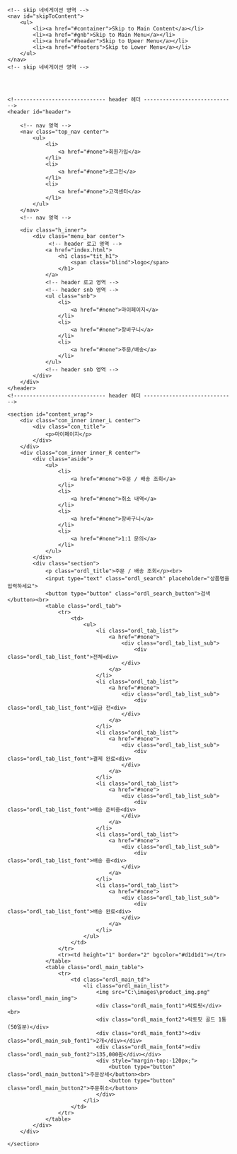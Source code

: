 <!DOCTYPE html>
<html lang="ko">
 <head>
  <meta charset="UTF-8" />
  <meta name="viewport" content="width=device-width, initial-scale=1.0" />
  <title>결제시스템</title>
  <link rel="stylesheet" href="css/total.css" />
 </head>
 <style>
	
	/*주문 / 배송 조회화면 css*/
	
	#content_wrap .ordl_title {
		text-align: left;
		color: #333;
		font-weight: 500;
		margin-left: 30px;
		font-size: 25px;
	}
	
	#content_wrap .ordl_search {
		margin-left: 30px;
		width: 890px;
		height: 60px;
		border-radius: 7px;
		opacity: 100%;
		border: 1px solid #d1d1d1;
		font-size: 20px;
		color: #333;
		padding: 20px;
	}
	
	#content_wrap .ordl_search_button {
		margin-left: 20px;
		width: 190px;
		height: 60px;
		border-radius: 7px;
		opacity: 100%;
		font-size: 20px;
		background-color: #2360e6;
		color: #ffffff;
	}
	
	#content_wrap .ordl_tab {
		margin-top:70px;
		margin-left: 30px;
		width: 1100px;
		height: 38px;
		opacity: 100%;
	}
	
	#content_wrap .ordl_tab_list {
		float: left;
		font-size: 18px;
		width: 120px;
		text-align: center;
		margin-right: 5px;
		padding: 8px;
	}
	
	#content_wrap .ordl_tab_list:hover a {
		color: #2360e6;
	}
	
	#content_wrap .ordl_main_list {
		float: left;
		font-size: 18px;
		width: 1100px;
		text-align: left;
		padding: 30px;
	}
	
	#content_wrap .ordl_tab_list_sub {
		position: absolute;
		margin-top:-28px;
		width:100px;
		height:40px;
	}
	
	#content_wrap .ordl_tab_list_sub:hover {
		border-bottom:2px solid #2360e6;
	}
	
	#content_wrap .ordl_tab_list_font {
		margin-top: -10px;
	}
	
	#content_wrap .ordl_main_table {
		margin-top: -60px;
		margin-left: 22px;
		width: 1130px;
		height: 385px;
	}
	
	#content_wrap .ordl_main_td {
		border: none;
		border-bottom: 2px solid #d1d1d1;
	}
	
	#content_wrap .ordl_main_img {
		margin-top: 75px;
		margin-left: -20px;
		width: 200px;
		height: 200px;
	}
	
	#content_wrap .ordl_main_font1 {
		margin-top: -200px;
		margin-left: 230px;
		color: #828282;
	}
	
	#content_wrap .ordl_main_font2 {
		margin-top: -15px;
		margin-left: 230px;
		font-weight: 500;
	}
	
	#content_wrap .ordl_main_font3 {
		width: 100px;
		height: 170px;
		margin-top: -20px;
		margin-left: 700px;
		font-weight: 500;
		border-left:  2px solid #d1d1d1;
		border-right: 2px solid #d1d1d1;	
	}
	
	#content_wrap .ordl_main_font4 {
		width: 170px;
		height: 170px;
		margin-top: -170px;
		margin-left: 798px;
		font-weight: 500;
		border-left:  2px solid #d1d1d1;
		border-right: 2px solid #d1d1d1;				
	}
	
	#content_wrap .ordl_main_sub_font1 {
		position: absolute;
		width:100px;
		height:40px;
		margin-left:-2px;
		text-align:center;
		margin-top: 70px;
	}
	
	#content_wrap .ordl_main_sub_font2 {
		position: absolute;
		width:100px;
		height:40px;
		margin-left:35px;
		text-align:center;
		margin-top: 70px;
	}
	
	#content_wrap .ordl_main_button1 {
		margin-top:-60px;
		margin-left: 1000px;
		width:86px;
		height: 42px;
		border: 1px solid #2360e6;
		border-radius: 7px;
		opacity: 100%;
		font-size: 15px;
		background-color: #ffffff;
		color: #2360e6;
	}
	
	#content_wrap .ordl_main_button2 {
		margin-top:10px;
		margin-left: 1000px;
		width:86px;
		height: 42px;
		border-radius: 7px;
		opacity: 100%;
		font-size: 15px;
		background-color: #2360e6;
		color: #ffffff;
	}
	
 </style>
 <body style="overflow:auto;">

    <!-- skip 네비게이션 영역 -->
    <nav id="skipToContent">
        <ul>
            <li><a href="#container">Skip to Main Content</a></li>
            <li><a href="#gnb">Skip to Main Menu</a></li>
            <li><a href="#header">Skip to Upeer Menu</a></li>
            <li><a href="#footers">Skip to Lower Menu</a></li>
        </ul>
    </nav>
    <!-- skip 네비게이션 영역 -->




    <!----------------------------- header 헤더 ----------------------------->
    <header id="header">   

        <!-- nav 영역 -->
        <nav class="top_nav center">
            <ul>
                <li>
                    <a href="#none">회원가입</a>
                </li>
                <li>
                    <a href="#none">로그인</a>
                </li>
                <li>
                    <a href="#none">고객센터</a>
                </li>
            </ul>
        </nav>
        <!-- nav 영역 -->

        <div class="h_inner">
            <div class="menu_bar center">
                 <!-- header 로고 영역 -->
                <a href="index.html">
                    <h1 class="tit_h1">
                        <span class="blind">logo</span>
                    </h1>
                </a>
                <!-- header 로고 영역 -->
                <!-- header snb 영역 -->
                <ul class="snb">
                    <li>
                        <a href="#none">마이페이지</a>
                    </li>
                    <li>
                        <a href="#none">장바구니</a>
                    </li>
                    <li>
                        <a href="#none">주문/배송</a>
                    </li>
                </ul>
                <!-- header snb 영역 -->
            </div>
        </div>
    </header>
    <!----------------------------- header 헤더 ----------------------------->

    <section id="content_wrap">
        <div class="con_inner inner_L center">
            <div class="con_title">
                <p>마이페이지</p>
            </div>
        </div>
        <div class="con_inner inner_R center">
            <div class="aside">
                <ul>
                    <li>
                        <a href="#none">주문 / 배송 조회</a>
                    </li>
                    <li>
                        <a href="#none">취소 내역</a>
                    </li>
                    <li>
                        <a href="#none">장바구니</a>
                    </li>
                    <li>
                        <a href="#none">1:1 문의</a>
                    </li>
                </ul>
            </div>
            <div class="section">
				<p class="ordl_title">주문 / 배송 조회</p><br>
				<input type="text" class="ordl_search" placeholder="상품명을 입력하세요">
				<button type="button" class="ordl_search_button">검색</button><br>
				<table class="ordl_tab">
					<tr>
						<td>
							<ul>
								<li class="ordl_tab_list">
									<a href="#none">
										<div class="ordl_tab_list_sub">
											<div class="ordl_tab_list_font">전체<div>
										</div>
									</a>
								</li>
								<li class="ordl_tab_list">
									<a href="#none">
										<div class="ordl_tab_list_sub">
											<div class="ordl_tab_list_font">입금 전<div>
										</div>
									</a>
								</li>
								<li class="ordl_tab_list">
									<a href="#none">
										<div class="ordl_tab_list_sub">
											<div class="ordl_tab_list_font">결제 완료<div>
										</div>
									</a>
								</li>
								<li class="ordl_tab_list">
									<a href="#none">
										<div class="ordl_tab_list_sub">
											<div class="ordl_tab_list_font">배송 준비중<div>
										</div>
									</a>
								</li>
								<li class="ordl_tab_list">
									<a href="#none">
										<div class="ordl_tab_list_sub">
											<div class="ordl_tab_list_font">배송 중<div>
										</div>
									</a>
								</li>
								<li class="ordl_tab_list">
									<a href="#none">
										<div class="ordl_tab_list_sub">
											<div class="ordl_tab_list_font">배송 완료<div>
										</div>
									</a>
								</li>
							</ul>
						</td>
					</tr>
					<tr><td height="1" border="2" bgcolor="#d1d1d1"></tr>
				</table>
				<table class="ordl_main_table">
					<tr>
						<td class="ordl_main_td">
							<li class="ordl_main_list">
								<img src="C:\images\product_img.png" class="ordl_main_img">
								<div class="ordl_main_font1">락토핏</div><br>
								<div class="ordl_main_font2">락토핏 골드 1통(50일분)</div>
								<div class="ordl_main_font3"><div class="ordl_main_sub_font1">2개</div></div>
								<div class="ordl_main_font4"><div class="ordl_main_sub_font2">135,000원</div></div>
								<div style="margin-top:-120px;">
									<button type="button" class="ordl_main_button1">주문상세</button><br>
									<button type="button" class="ordl_main_button2">주문취소</button>
								</div>
							</li>
						</td>
					</tr>
				</table>
            </div>
        </div>
        
    </section>


    








 </body>
</html>

